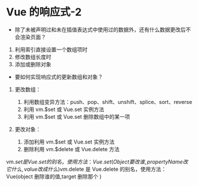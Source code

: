 # Vue 的响应式-2

- 除了未被声明过和未在插值表达式中使用过的数据外，还有什么数据更改后不会渲染页面？

1. 利用索引直接设置一个数组项时
2. 修改数组长度时
3. 添加或删除对象

- 要如何实现响应式的更新数组和对象？

1. 更改数组：

   1. 利用数组变异方法：push、pop、shift、unshift、splice、sort、reverse
   2. 利用 vm.$set 或 Vue.set 实例方法
   3. 利用 vm.$set 或 Vue.set 删除数组中的某一项

2. 更改对象：

   1. 添加利用 vm.$set 或 Vue.set 实例方法
   2. 删除利用 vm.$delete 或 Vue.delete 方法

vm.$set 是 Vue.set 的别名，使用方法：Vue.set(Object 要改谁,propertyName 改它什么,value 改成什么)
vm.$delete 是 Vue.delete 的别名，使用方法：Vue(object 删除谁的值,target 删除那个 )
